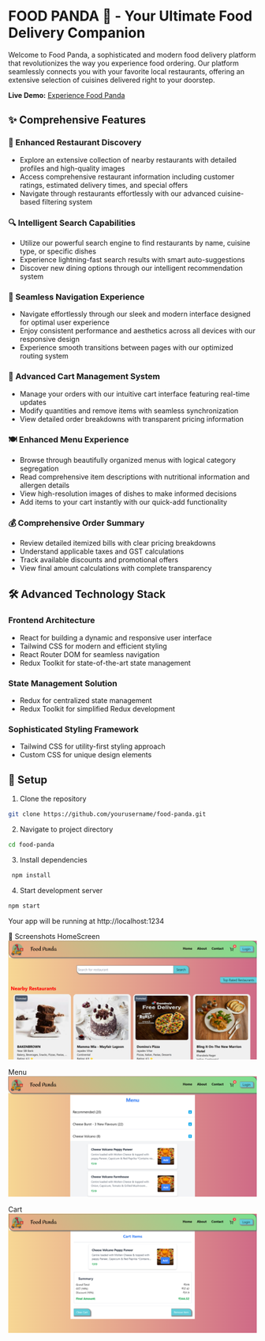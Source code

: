 # FOOD PANDA 🍔 - Your Ultimate Food Delivery Companion

Welcome to Food Panda, a sophisticated and modern food delivery platform that revolutionizes the way you experience food ordering. Our platform seamlessly connects you with your favorite local restaurants, offering an extensive selection of cuisines delivered right to your doorstep.

**Live Demo:** [Experience Food Panda](https://food-panda-3fc3f.web.app/)

## ✨ Comprehensive Features

### 🏪 Enhanced Restaurant Discovery

- Explore an extensive collection of nearby restaurants with detailed profiles and high-quality images
- Access comprehensive restaurant information including customer ratings, estimated delivery times, and special offers
- Navigate through restaurants effortlessly with our advanced cuisine-based filtering system

### 🔍 Intelligent Search Capabilities

- Utilize our powerful search engine to find restaurants by name, cuisine type, or specific dishes
- Experience lightning-fast search results with smart auto-suggestions
- Discover new dining options through our intelligent recommendation system

### 📱 Seamless Navigation Experience

- Navigate effortlessly through our sleek and modern interface designed for optimal user experience
- Enjoy consistent performance and aesthetics across all devices with our responsive design
- Experience smooth transitions between pages with our optimized routing system

### 🛒 Advanced Cart Management System

- Manage your orders with our intuitive cart interface featuring real-time updates
- Modify quantities and remove items with seamless synchronization
- View detailed order breakdowns with transparent pricing information

### 🍽️ Enhanced Menu Experience

- Browse through beautifully organized menus with logical category segregation
- Read comprehensive item descriptions with nutritional information and allergen details
- View high-resolution images of dishes to make informed decisions
- Add items to your cart instantly with our quick-add functionality

### 💰 Comprehensive Order Summary

- Review detailed itemized bills with clear pricing breakdowns
- Understand applicable taxes and GST calculations
- Track available discounts and promotional offers
- View final amount calculations with complete transparency

## 🛠️ Advanced Technology Stack

### Frontend Architecture

- React for building a dynamic and responsive user interface
- Tailwind CSS for modern and efficient styling
- React Router DOM for seamless navigation
- Redux Toolkit for state-of-the-art state management

### State Management Solution

- Redux for centralized state management
- Redux Toolkit for simplified Redux development

### Sophisticated Styling Framework

- Tailwind CSS for utility-first styling approach
- Custom CSS for unique design elements

## 🚀 Setup

1. Clone the repository
  ```bash
  git clone https://github.com/yourusername/food-panda.git
  ```
2. Navigate to project directory
``` bash
cd food-panda
 ```

3. Install dependencies
  ``` bash
   npm install
  ```

4. Start development server
 ``` bash
 npm start
 ```

Your app will be running at http://localhost:1234

📱 Screenshots
HomeScreen
![](https://github.com/Rahul1227/Food-Panda/blob/main/picture/Home%20Screen.png)


Menu
![](https://github.com/Rahul1227/Food-Panda/blob/main/picture/Menu.png)

Cart
![](https://github.com/Rahul1227/Food-Panda/blob/main/picture/Cart.png)
